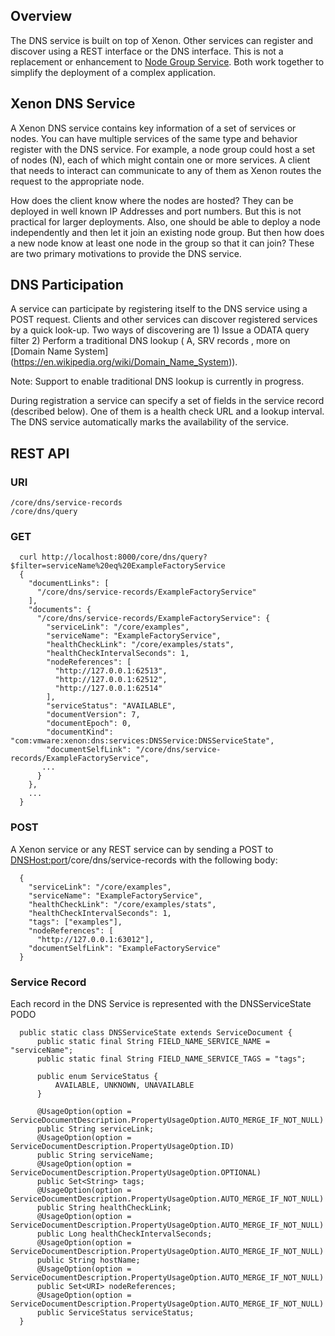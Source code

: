## Overview
The DNS service is built on top of Xenon. Other services can register and discover using a REST interface or the DNS interface. This is not a replacement or enhancement to  [Node Group Service](https://github.com/vmware/xenon/wiki/NodeGroupService). Both work together to simplify the deployment of a complex application.

## Xenon DNS Service

A Xenon DNS service contains key information of a set of services or nodes. You can have multiple services of the same type and behavior register with the DNS service. For example, a node group could host a set of nodes (N), each of which might contain one or more services. A client that needs to interact can communicate to any of them as Xenon routes the request to the appropriate node.

How does the client know where the nodes are hosted? They can be deployed in well known IP Addresses and port numbers. But this is not practical for larger deployments. Also, one should be able to deploy a node independently and then let it join an existing node group. But then how does a new node know at least one node in the group so that it can join? These are two primary motivations to provide the DNS service.

## DNS Participation

A service can participate by registering itself to the DNS service using a POST request. Clients and other services can discover registered services by a quick look-up. Two ways of discovering are 1) Issue a ODATA query filter 2) Perform a traditional DNS lookup ( A, SRV records , more on [Domain Name System] (https://en.wikipedia.org/wiki/Domain_Name_System)).

Note: Support to enable traditional DNS lookup is currently in progress.

During registration a service can specify a set of fields in the service record (described below). One of them is a health check URL and a lookup interval. The DNS service automatically marks the availability of the service.

## REST API

### URI
    /core/dns/service-records
    /core/dns/query

### GET


      curl http://localhost:8000/core/dns/query?$filter=serviceName%20eq%20ExampleFactoryService
      {
        "documentLinks": [
          "/core/dns/service-records/ExampleFactoryService"
        ],
        "documents": {
          "/core/dns/service-records/ExampleFactoryService": {
            "serviceLink": "/core/examples",
            "serviceName": "ExampleFactoryService",
            "healthCheckLink": "/core/examples/stats",
            "healthCheckIntervalSeconds": 1,
            "nodeReferences": [
              "http://127.0.0.1:62513",
              "http://127.0.0.1:62512",
              "http://127.0.0.1:62514"
            ],
            "serviceStatus": "AVAILABLE",
            "documentVersion": 7,
            "documentEpoch": 0,
            "documentKind": "com:vmware:xenon:dns:services:DNSService:DNSServiceState",
            "documentSelfLink": "/core/dns/service-records/ExampleFactoryService",
           ...
          }
        },
        ...
      }


### POST

A Xenon service or any REST service can by sending a POST to <DNSHost:port>/core/dns/service-records with the following body:


      {
        "serviceLink": "/core/examples",
        "serviceName": "ExampleFactoryService",
        "healthCheckLink": "/core/examples/stats",
        "healthCheckIntervalSeconds": 1,
        "tags": ["examples"],
        "nodeReferences": [
          "http://127.0.0.1:63012"],
        "documentSelfLink": "ExampleFactoryService"
      }


### Service Record

Each record in the DNS Service is represented with the DNSServiceState PODO

      public static class DNSServiceState extends ServiceDocument {
          public static final String FIELD_NAME_SERVICE_NAME = "serviceName";
          public static final String FIELD_NAME_SERVICE_TAGS = "tags";

          public enum ServiceStatus {
              AVAILABLE, UNKNOWN, UNAVAILABLE
          }

          @UsageOption(option = ServiceDocumentDescription.PropertyUsageOption.AUTO_MERGE_IF_NOT_NULL)
          public String serviceLink;
          @UsageOption(option = ServiceDocumentDescription.PropertyUsageOption.ID)
          public String serviceName;
          @UsageOption(option = ServiceDocumentDescription.PropertyUsageOption.OPTIONAL)
          public Set<String> tags;
          @UsageOption(option = ServiceDocumentDescription.PropertyUsageOption.AUTO_MERGE_IF_NOT_NULL)
          public String healthCheckLink;
          @UsageOption(option = ServiceDocumentDescription.PropertyUsageOption.AUTO_MERGE_IF_NOT_NULL)
          public Long healthCheckIntervalSeconds;
          @UsageOption(option = ServiceDocumentDescription.PropertyUsageOption.AUTO_MERGE_IF_NOT_NULL)
          public String hostName;
          @UsageOption(option = ServiceDocumentDescription.PropertyUsageOption.AUTO_MERGE_IF_NOT_NULL)
          public Set<URI> nodeReferences;
          @UsageOption(option = ServiceDocumentDescription.PropertyUsageOption.AUTO_MERGE_IF_NOT_NULL)
          public ServiceStatus serviceStatus;
      }
